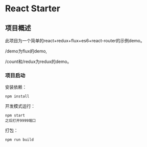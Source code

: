 # React Starter

## 项目概述

此项目为一个简单的react+redux+flux+es6+react-router的示例demo。

/demo为flux的demo,

/count和/redux为redux的demo。

### 项目启动

安装依赖：

```
npm install
```

开发模式运行：

```
npm start
之后打开9999端口
```

打包：

```
npm run build
```